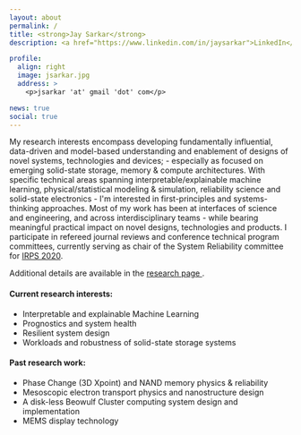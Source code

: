 ```yaml
---
layout: about
permalink: /
title: <strong>Jay Sarkar</strong>
description: <a href="https://www.linkedin.com/in/jaysarkar">LinkedIn</a> and <a href="https://scholar.google.com/citations?user=wBRwFqAAAAAJ&hl=en&authuser=1">Google Scholar</a>

profile:
  align: right
  image: jsarkar.jpg
  address: >
    <p>jsarkar 'at' gmail 'dot' com</p>

news: true
social: true
---
```

<div style="text-align: left"> My research interests encompass developing fundamentally influential, data-driven and model-based understanding and enablement of designs of novel systems, technologies and devices; - especially as focused on emerging solid-state storage, memory & compute architectures. With specific technical areas spanning interpretable/explainable machine learning, physical/statistical modeling & simulation, reliability science and solid-state electronics - I'm interested in first-principles and systems-thinking approaches. Most of my work has been at interfaces of science and engineering, and across interdisciplinary teams - while bearing meaningful practical impact on novel designs, technologies and products. I participate in refereed journal reviews and conference technical program committees, currently serving as chair of the System Reliability committee for <a href="https://irps.org" target="_blank"> IRPS 2020</a>.</div>

Additional details are available in the <a href="https://jay-sarkar.github.io/research/">research page </a>.

#### Current research interests:

<ul>
<li> Interpretable and explainable Machine Learning</li>
<li> Prognostics and system health </li>
<li> Resilient system design </li>
<li> Workloads and robustness of solid-state storage systems </li>
</ul>

#### Past research work:

<ul>
<li> Phase Change (3D Xpoint) and NAND memory physics & reliability </li>
<li> Mesoscopic electron transport physics and nanostructure design </li>
<li> A disk-less Beowulf Cluster computing system design and implementation</li>
<li> MEMS display technology </li>
</ul>
